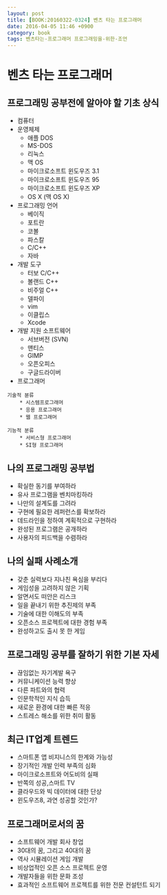 ```yaml
---
layout: post
title: [BOOK:20160322-0324] 벤츠 타는 프로그래머
date: 2016-04-05 11:46 +0900
category: book
tags: 벤츠타는-프로그래머 프로그래밍을-위한-조언
---
```


# 벤츠 타는 프로그래머

## 프로그래밍 공부전에 알아야 할 기초 상식
* 컴퓨터
* 운영체제
    * 애플 DOS
    * MS-DOS
    * 리눅스
    * 맥 OS
    * 마이크로소프트 윈도우즈 3.1
    * 마이크로소프트 윈도우즈 95
    * 마이크로소프트 윈도우즈 XP
    * OS X (맥 OS X) 
* 프로그래밍 언어
    * 베이직
    * 포트란
    * 코볼
    * 파스칼
    * C/C++
    * 자바
* 개발 도구
    * 터보 C/C++
    * 볼랜드 C++
    * 비주얼 C++
    * 델파이
    * vim
    * 이클립스
    * Xcode 
* 개발 지원 소프트웨어
    * 서브버전 (SVN)
    * 맨티스
    * GIMP
    * 오픈오피스
    * 구글드라이버
* 프로그래머
```
기술적 뷴류
    * 시스템프로그래머
    * 응용 프로그래머
    * 웹 프로그래머
```
```
기능적 분류
    * 서비스형 프로그래머
    * SI형 프로그래머
```

## 나의 프로그래밍 공부법
* 확실한 동기를 부여하라
* 유사 프로그램을 벤치마킹하라
* 나만의 설계도를 그려라
* 구현에 필요한 레퍼런스를 확보하라
* 데드라인을 정하여 계획적으로 구현하라
* 완성된 프로그램은 공개하라
* 사용자의 피드백을 수렴하라

## 나의 실패 사례소개
* 갖춘 실력보다 지나친 욕심을 부리다
* 게임성을 고려하지 않은 기획
* 알면서도 떠안은 리스크
* 일을 끝내기 위한 추진제의 부족
* 기술에 대한 이해도의 부족
* 오픈소스 프로젝트에 대한 경험 부족
* 완성하고도 출시 못 한 게임

## 프로그래밍 공부를 잘하기 위한 기본 자세
* 끊임없는 자기계발 욕구
* 커뮤니케이션 능력 향상
* 다른 파트와의 협력
* 인문학적인 지식 습득
* 새로운 환경에 대한 빠른 적응
* 스트레스 해소를 위한 취미 활동


## 최근 IT업계 트렌드

* 스마트폰 앱 비지니스의 한계와 가능성
* 장기적인 개발 인력 부족의 심화
* 마이크로소프트와 어도비의 실패
* 반쪽의 성공,스마트 TV
* 클라우드와 빅 데이터에 대한 단상
* 윈도우즈8, 과연 성공할 것인가?

## 프로그래머로서의 꿈
* 소프트웨어 개발 회사 창업
* 30대의 꿈, 그리고 40대의 꿈
* 역사 시뮬레이션 게임 개발
* 비상업적인 오픈 소스 프로젝트 운영
* 개발자들을 위한 문화 조성
* 효과적인 소프트웨어 프로젝트를 위한 전문 컨설턴트 되기


